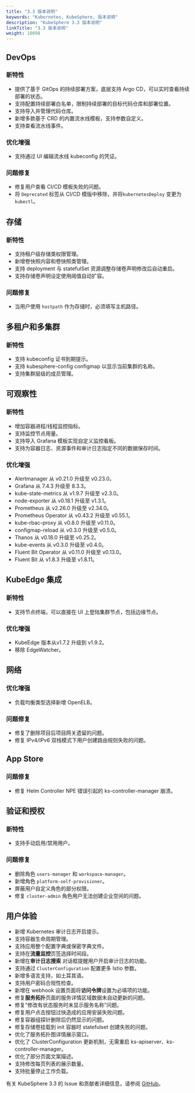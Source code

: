 ```yaml
---
title: "3.3 版本说明"
keywords: "Kubernetes, KubeSphere, 版本说明"
description: "KubeSphere 3.3 版本说明"
linkTitle: "3.3 版本说明"
weight: 18098
---
```


## DevOps
### 新特性
- 提供了基于 GitOps 的持续部署方案，底层支持 Argo CD，可以实时查看持续部署的状态。
- 支持配置持续部署白名单，限制持续部署的目标代码仓库和部署位置。
- 支持导入并管理代码仓库。
- 新增多款基于 CRD 的内置流水线模板，支持参数自定义。
- 支持查看流水线事件。
### 优化增强
- 支持通过 UI 编辑流水线 kubeconfig 的凭证。
### 问题修复
- 修复用户查看 CI/CD 模板失败的问题。
- 将 `Deprecated` 标签从 CI/CD 模版中移除，并将`kubernetesDeploy` 变更为 `kubectl`。
## 存储
### 新特性
- 支持租户级存储类权限管理。
- 新增卷快照内容和卷快照类管理。
- 支持 deployment 与 statefulSet 资源调整存储卷声明修改后自动重启。
- 支持存储卷声明设定使用阈值自动扩容。
### 问题修复
- 当用户使用 `hostpath` 作为存储时，必须填写主机路径。
## 多租户和多集群
### 新特性
- 支持 kubeconfig 证书到期提示。
- 支持 kubesphere-config configmap 以显示当前集群的名称。
- 支持集群层级的成员管理。

## 可观察性
### 新特性
- 增加容器进程/线程监控指标。
- 支持监控节点用量。
- 支持导入 Grafana 模板实现自定义监控看板。
- 支持为容器日志、资源事件和审计日志指定不同的数据保存时间。

### 优化增强
- Alertmanager 从 v0.21.0 升级至 v0.23.0。
- Grafana 从 7.4.3 升级至 8.3.3。
- kube-state-metrics 从 v1.9.7 升级至 v2.3.0。
- node-exporter 从 v0.18.1 升级至 v1.3.1。
- Prometheus 从 v2.26.0 升级至 v2.34.0。
- Prometheus Operator 从 v0.43.2 升级至 v0.55.1。
- kube-rbac-proxy 从 v0.8.0 升级至 v0.11.0。
- configmap-reload 从 v0.3.0 升级至 v0.5.0。
- Thanos 从 v0.18.0 升级至 v0.25.2。
- kube-events 从 v0.3.0 升级至 v0.4.0。
- Fluent Bit Operator 从 v0.11.0 升级至 v0.13.0。
- Fluent Bit 从 v1.8.3 升级至 v1.8.11。

## KubeEdge 集成
### 新特性
- 支持节点终端，可以直接在 UI 上登陆集群节点，包括边缘节点。
### 优化增强
- KubeEdge 版本从v1.7.2 升级到 v1.9.2。
- 移除 EdgeWatcher。

## 网络
### 优化增强
- 负载均衡类型选择新增 OpenELB。
### 问题修复
- 修复了删除项目后项目网关遗留的问题。
- 修复 IPv4/IPv6 双栈模式下用户创建路由规则失败的问题。
## App Store
### 问题修复
- 修复 Helm Controller NPE 错误引起的 ks-controller-manager 崩溃。

## 验证和授权
### 新特性
- 支持手动启用/禁用用户。
### 问题修复
- 删除角色 `users-manager` 和 `workspace-manager`。
- 新增角色 `platform-self-provisioner`。
- 屏蔽用户自定义角色的部分权限。
- 修复 `cluster-admin` 角色用户无法创建企业空间的问题。

## 用户体验
- 新增 Kubernetes 审计日志开启提示。
- 支持容器生命周期管理。
- 支持应用整个配置字典或保密字典文件。
- 支持在**流量监控**页签选择时间段。
- 新增在**审计日志搜索** 对话框提醒用户开启审计日志的功能。
- 支持通过 `ClusterConfiguration` 配置更多 Istio 参数。
- 新增多语言支持，如土耳其语。
- 支持用户密码合规性检查。
- 新增在 webhook 设置页面将**访问令牌**设置为必填项的功能。
- 修复**服务拓扑**页面的服务详情区域数据未自动更新的问题。
- 修复“修改有状态服务时未显示服务名称”问题。
- 修复用户点击按钮过快造成的应用安装失败问题。
- 修复容器组探针删除后仍然显示的问题。
- 修复存储卷挂载到 init 容器时 statefulset 创建失败的问题。
- 优化了服务拓扑图详情展示窗口。
- 优化了 ClusterConfiguration 更新机制，无需重启 ks-apiserver、ks-controller-manager。
- 优化了部分页面文案描述。
- 支持修改每页列表的展示数量。
- 支持批量停止工作负载。

有关 KubeSphere 3.3 的 Issue 和贡献者详细信息，请参阅 [GitHub](https://github.com/kubesphere/kubesphere/blob/master/CHANGELOG/CHANGELOG-3.3.md)。
